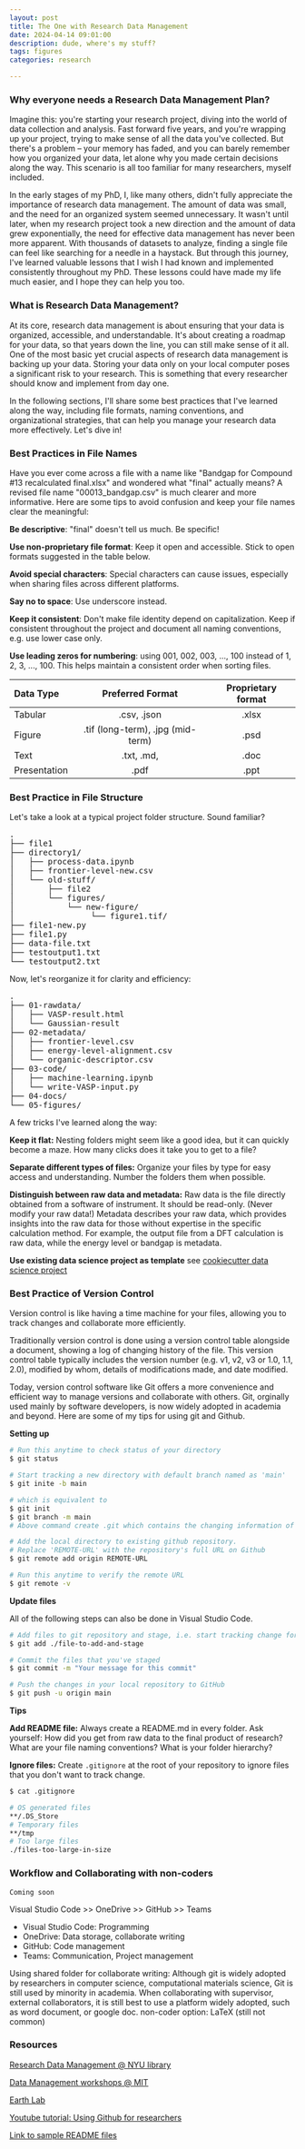 ```yaml
---
layout: post
title: The One with Research Data Management
date: 2024-04-14 09:01:00
description: dude, where's my stuff?
tags: figures
categories: research

---
```


### Why everyone needs a Research Data Management Plan?

Imagine this: you're starting your research project, diving into the world of data collection and analysis. Fast forward five years, and you're wrapping up your project, trying to make sense of all the data you've collected. But there's a problem – your memory has faded, and you can barely remember how you organized your data, let alone why you made certain decisions along the way. This scenario is all too familiar for many researchers, myself included.

In the early stages of my PhD, I, like many others, didn't fully appreciate the importance of research data management. The amount of data was small, and the need for an organized system seemed unnecessary. It wasn't until later, when my research project took a new direction and the amount of data grew exponentially, the need for effective data management has never been more apparent. With thousands of datasets to analyze, finding a single file can feel like searching for a needle in a haystack. But through this journey, I've learned valuable lessons that I wish I had known and implemented consistently throughout my PhD. These lessons could have made my life much easier, and I hope they can help you too.

### What is Research Data Management?

At its core, research data management is about ensuring that your data is organized, accessible, and understandable. It's about creating a roadmap for your data, so that years down the line, you can still make sense of it all. One of the most basic yet crucial aspects of research data management is backing up your data. Storing your data only on your local computer poses a significant risk to your research. This is something that every researcher should know and implement from day one.

In the following sections, I'll share some best practices that I've learned along the way, including file formats, naming conventions, and organizational strategies, that can help you manage your research data more effectively. Let's dive in!

### Best Practices in File Names

Have you ever come across a file with a name like "Bandgap for Compound #13 recalculated final.xlsx" and wondered what "final" actually means?  A revised file name "00013_bandgap.csv" is much clearer and more informative. Here are some tips to avoid confusion and keep your file names clear the meaningful:

**Be descriptive**: "final" doesn't tell us much. Be specific!

**Use non-proprietary file format**: Keep it open and accessible. Stick to open formats suggested in the table below.

**Avoid special characters**: Special characters can cause issues, especially when sharing files across different platforms.

**Say no to space**: Use underscore instead.

**Keep it consistent**: Don't make file identity depend on capitalization. Keep if consistent throughout the project and document all naming conventions, e.g. use lower case only.

**Use leading zeros for numbering**: using 001, 002, 003, ..., 100 instead of 1, 2, 3, ..., 100. This helps maintain a consistent order when sorting files.

| Data Type | Preferred Format | Proprietary format |
| :----------- | :------------: | :------------: |
| Tabular       |    .csv, .json    |    .xlsx  |
| Figure       |    .tif (long-term), .jpg (mid-term)    |     .psd |
| Text       |    .txt, .md,    |       .doc |
| Presentation       |    .pdf   |       .ppt |

### Best Practice in File Structure

Let's take a look at a typical project folder structure. Sound familiar?

<pre>
.
├── file1
├── directory1/
│   ├── process-data.ipynb
│   ├── frontier-level-new.csv
│   └── old-stuff/
│       ├── file2
│       └── figures/
│           └── new-figure/
│                └── figure1.tif/
├── file1-new.py
├── file1.py
├── data-file.txt
├── testoutput1.txt
└── testoutput2.txt
</pre>

Now, let's reorganize it for clarity and efficiency:

<pre>
.
├── 01-rawdata/
│   ├── VASP-result.html
│   └── Gaussian-result
├── 02-metadata/
│   ├── frontier-level.csv
│   ├── energy-level-alignment.csv
│   └── organic-descriptor.csv
├── 03-code/
│   ├── machine-learning.ipynb
│   └── write-VASP-input.py
├── 04-docs/
└── 05-figures/
</pre>

A few tricks I've learned along the way:

**Keep it flat:** Nesting folders might seem like a good idea, but it can quickly become a maze. How many clicks does it take you to get to a file?

**Separate different types of files:** Organize your files by type for easy access and understanding. Number the folders them when possible.

**Distinguish between raw data and metadata:** Raw data is the file directly obtained from a software of instrument. It should be read-only. (Never modify your raw data!) Metadata describes your raw data, which provides insights into the raw data for those without expertise in the specific calculation method. For example, the output file from a DFT calculation is raw data, while the energy level or bandgap is metadata.

**Use existing data science project as template** see [cookiecutter data science project](https://drivendata.github.io/cookiecutter-data-science/) 

### Best Practice of Version Control

Version control is like having a time machine for your files, allowing you to track changes and collaborate more efficiently. 

Traditionally version control is done using a version control table alongside a document, showing a log of changing history of the file. This version control table typically includes the version number (e.g. v1, v2, v3 or 1.0, 1.1, 2.0), modified by whom, details of modifications made, and date modified.

Today, version control software like Git offers a more convenience and efficient way to manage versions and collaborate with others. Git, orginally used mainly by software developers, is now widely adopted in academia and beyond. Here are some of my tips for using git and Github.

**Setting up**

```bash
# Run this anytime to check status of your directory
$ git status

# Start tracking a new directory with default branch named as 'main'
$ git inite -b main

# which is equivalent to 
$ git init
$ git branch -m main
# Above command create .git which contains the changing information of the current directory

# Add the local directory to existing github repository.
# Replace 'REMOTE-URL' with the repository's full URL on Github 
$ git remote add origin REMOTE-URL

# Run this anytime to verify the remote URL
$ git remote -v

```

**Update files**

All of the following steps can also be done in Visual Studio Code.

``` bash
# Add files to git repository and stage, i.e. start tracking change for this file
$ git add ./file-to-add-and-stage

# Commit the files that you've staged
$ git commit -m "Your message for this commit"

# Push the changes in your local repository to GitHub
$ git push -u origin main

```


**Tips**

**Add README file:** Always create a README.md in every folder. Ask yourself: How did you get from raw data to the final product of research? What are your file naming conventions? What is your folder hierarchy?

**Ignore files:** Create `.gitignore` at the root of your repository to ignore files that you don't want to track change.
```bash
$ cat .gitignore

# OS generated files
**/.DS_Store
# Temporary files
**/tmp
# Too large files
./files-too-large-in-size
```

### Workflow and Collaborating with non-coders
`Coming soon`

Visual Studio Code >> OneDrive >> GitHub >> Teams
- Visual Studio Code: Programming
- OneDrive: Data storage, collaborate writing
- GitHub: Code management
- Teams: Communication, Project management

Using shared folder for collaborate writing:
Although git is widely adopted by researchers in computer science, computational materials science, Git is still used by minority in academia. When collaborating with supervisor, external collaborators, it is still best to use a platform widely adopted, such as word document, or google doc.
non-coder option: LaTeX (still not common)


### Resources

[Research Data Management @ NYU library](https://guides.nyu.edu/data_management/home)

[Data Management workshops @ MIT](https://libraries.mit.edu/data-management/services/workshops/)

[Earth Lab](https://www.earthdatascience.org/courses/intro-to-earth-data-science/open-reproducible-science/get-started-open-reproducible-science/best-practices-for-organizing-open-reproducible-science/)

[Youtube tutorial: Using Github for researchers](https://www.youtube.com/watch?v=6OkOmPqumWo&list=LL&index=3)

[Link to sample README files](https://github.com/matiassingers/awesome-readme?tab=readme-ov-file)